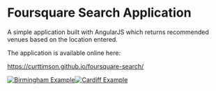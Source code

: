 # Foursquare Search Application

A simple application built with AngularJS which returns recommended venues based on the location entered.

The application is available online here:

https://curttimson.github.io/foursquare-search/

[![Birmingham Example][1]][1][![Cardiff Example][2]][2]


  [1]: https://i.stack.imgur.com/n4Exh.jpg
  [2]: https://i.stack.imgur.com/YejGt.jpg
